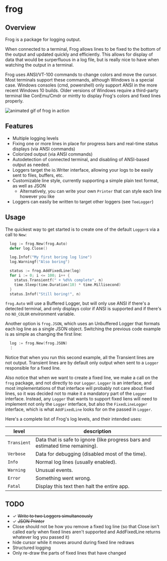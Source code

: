 # frog

## Overview

Frog is a package for logging output.

When connected to a terminal, Frog allows lines to be fixed to the bottom of the output and updated quickly and efficiently. This allows for display of data that would be surperfluous in a log file, but is really nice to have when watching the output in a terminal.

Frog uses ANSI/VT-100 commands to change colors and move the cursor. Most terminals support these commands, although Windows is a special case. Windows consoles (cmd, powershell) only support ANSI in the more recent Windows 10 builds. Older versions of Windows require a third-party terminal like ConEmu/Cmdr or mintty to display Frog's colors and fixed lines properly.

![animated gif of frog in action](https://the.real.danbrakeley.com/github/frog-0.2.0-demo.gif)

## Features

- Multiple logging levels
- Fixing one or more lines in place for progress bars and real-time status displays (via ANSI commands)
- Colorized output (via ANSI commands)
- Autodetection of connected terminal, and disabling of ANSI-based output as needed.
- Loggers target the io.Writer interface, allowing your logs to be easily sent to files, buffers, etc.
- Customizable line style, currently supporting a simple plain text format, as well as JSON
  - Alternatively, you can write your own `Printer` that can style each line however you like
- Loggers can easily be written to target other loggers (see `TeeLogger`)

## Usage

The quickest way to get started is to create one of the default `Logger`s via a call to `New`:

```go
  log := frog.New(frog.Auto)
  defer log.Close()

  log.Infof("My first boring log line")
  log.Warningf("Also boring")

  status := frog.AddFixedLine(log)
  for i := 0; i <= 100; i++ {
    status.Transientf(" + %d%% complete", n)
    time.Sleep(time.Duration(10) * time.Millisecond)
  }
  status.Infof("Still boring!", n)
```

`frog.Auto` will use a Buffered Logger, but will only use ANSI if there's a detected terminal, and only displays color if ANSI is supported and if there's no `NO_COLOR` environment variable.

Another option is `frog.JSON`, which uses an Unbuffered Logger that formats each log line as a single JSON object. Switching the previous code example is as simple as changing the first line:

```go
  log := frog.New(frog.JSON)
  ⋮
```

Notice that when you run this second example, all the Transient lines are not output. Transient lines are by default only output when sent to a `Logger` responsible for a fixed line.

Also notice that when we want to create a fixed line, we make a call on the `frog` package, and not directly to our `Logger`. `Logger` is an interface, and most implementations of that interface will probably not care about fixed lines, so it was decided not to make it a mandatory part of the `Logger` interface. Instead, any `Logger` that wants to support fixed liens will need to implement not only the `Logger` interface, but also the `FixedLineLogger` interface, which is what `AddFixedLine` looks for on the passed in `Logger`.

Here's a complete list of Frog's log levels, and their intended uses:

level | description
--- | ---
`Transient` | Data that is safe to ignore (like progress bars and estimated time remaining).
`Verbose` | Data for debugging (disabled most of the time).
`Info` | Normal log lines (usually enabled).
`Warning` | Unusual events.
`Error` | Something went wrong.
`Fatal` | Display this text then halt the entire app.

## TODO

- ✓ ~~Write to two Loggers simultaneously~~
- ✓ ~~JSON Printer~~
- Close should not be how you remove a fixed log line (so that Close isn't called early when fixed lines aren't supported and AddFixedLine returns whatever log you passed it)
- hide cursor while it moves around during fixed line redraws
- Structured logging
- Only re-draw the parts of fixed lines that have changed
